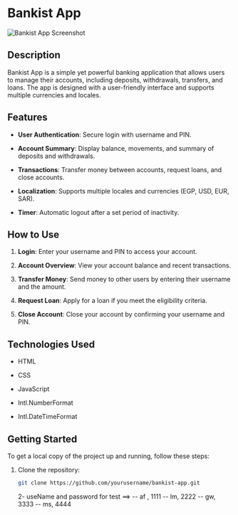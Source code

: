 # Bankist App

![Bankist App Screenshot](https://via.placeholder.com/800x400?text=Bankist+App)

## Description

Bankist App is a simple yet powerful banking application that allows users to manage their accounts, including deposits, withdrawals, transfers, and loans. The app is designed with a user-friendly interface and supports multiple currencies and locales.

## Features

- **User Authentication**: Secure login with username and PIN.
- **Account Summary**: Display balance, movements, and summary of deposits and withdrawals.

- **Transactions**: Transfer money between accounts, request loans, and close accounts.
- **Localization**: Supports multiple locales and currencies (EGP, USD, EUR, SAR).

- **Timer**: Automatic logout after a set period of inactivity.

## How to Use

1. **Login**: Enter your username and PIN to access your account.
2. **Account Overview**: View your account balance and recent transactions.

3. **Transfer Money**: Send money to other users by entering their username and the amount.
4. **Request Loan**: Apply for a loan if you meet the eligibility criteria.

5. **Close Account**: Close your account by confirming your username and PIN.

## Technologies Used

- HTML
- CSS

- JavaScript
- Intl.NumberFormat

- Intl.DateTimeFormat

## Getting Started

To get a local copy of the project up and running, follow these steps:

1. Clone the repository:
   ```sh
   git clone https://github.com/yourusername/bankist-app.git
   ```
   2- useName and password for test ==>
   -- af , 1111
   -- lm, 2222
   -- gw, 3333
   -- ms, 4444
